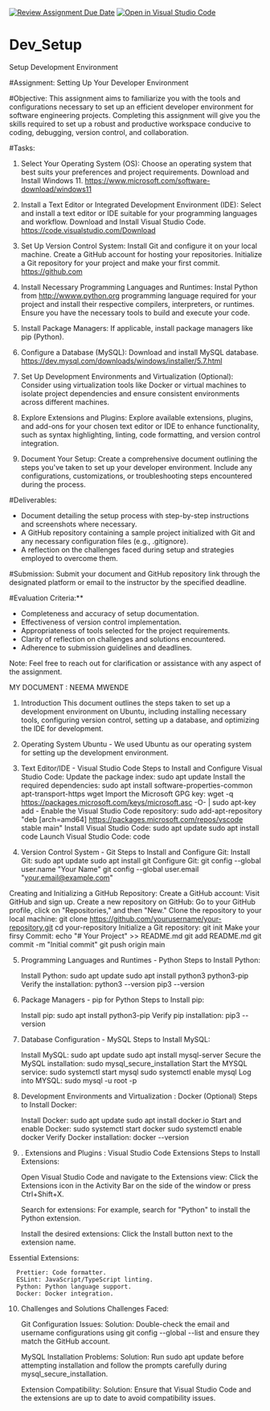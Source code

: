 [![Review Assignment Due Date](https://classroom.github.com/assets/deadline-readme-button-24ddc0f5d75046c5622901739e7c5dd533143b0c8e959d652212380cedb1ea36.svg)](https://classroom.github.com/a/vbnbTt5m)
[![Open in Visual Studio Code](https://classroom.github.com/assets/open-in-vscode-718a45dd9cf7e7f842a935f5ebbe5719a5e09af4491e668f4dbf3b35d5cca122.svg)](https://classroom.github.com/online_ide?assignment_repo_id=15247491&assignment_repo_type=AssignmentRepo)
# Dev_Setup
Setup Development Environment

#Assignment: Setting Up Your Developer Environment

#Objective:
This assignment aims to familiarize you with the tools and configurations necessary to set up an efficient developer environment for software engineering projects. Completing this assignment will give you the skills required to set up a robust and productive workspace conducive to coding, debugging, version control, and collaboration.

#Tasks:

1. Select Your Operating System (OS):
   Choose an operating system that best suits your preferences and project requirements. Download and Install Windows 11. https://www.microsoft.com/software-download/windows11

2. Install a Text Editor or Integrated Development Environment (IDE):
   Select and install a text editor or IDE suitable for your programming languages and workflow. Download and Install Visual Studio Code. https://code.visualstudio.com/Download
3. Set Up Version Control System:
   Install Git and configure it on your local machine. Create a GitHub account for hosting your repositories. Initialize a Git repository for your project and make your first commit. https://github.com

4. Install Necessary Programming Languages and Runtimes:
  Instal Python from http://wwww.python.org programming language required for your project and install their respective compilers, interpreters, or runtimes. Ensure you have the necessary tools to build and execute your code.

5. Install Package Managers:
   If applicable, install package managers like pip (Python).

6. Configure a Database (MySQL):
   Download and install MySQL database. https://dev.mysql.com/downloads/windows/installer/5.7.html

7. Set Up Development Environments and Virtualization (Optional):
   Consider using virtualization tools like Docker or virtual machines to isolate project dependencies and ensure consistent environments across different machines.

8. Explore Extensions and Plugins:
   Explore available extensions, plugins, and add-ons for your chosen text editor or IDE to enhance functionality, such as syntax highlighting, linting, code formatting, and version control integration.

9. Document Your Setup:
    Create a comprehensive document outlining the steps you've taken to set up your developer environment. Include any configurations, customizations, or troubleshooting steps encountered during the process. 

#Deliverables:
- Document detailing the setup process with step-by-step instructions and screenshots where necessary.
- A GitHub repository containing a sample project initialized with Git and any necessary configuration files (e.g., .gitignore).
- A reflection on the challenges faced during setup and strategies employed to overcome them.

#Submission:
Submit your document and GitHub repository link through the designated platform or email to the instructor by the specified deadline.

#Evaluation Criteria:**
- Completeness and accuracy of setup documentation.
- Effectiveness of version control implementation.
- Appropriateness of tools selected for the project requirements.
- Clarity of reflection on challenges and solutions encountered.
- Adherence to submission guidelines and deadlines.

Note: Feel free to reach out for clarification or assistance with any aspect of the assignment.

MY DOCUMENT : NEEMA MWENDE
1. Introduction
This document outlines the steps taken to set up a development environment on Ubuntu, including installing necessary tools, configuring version control, setting up a database, and optimizing the IDE for development.

2. Operating System
Ubuntu - We used Ubuntu as our operating system for setting up the development environment.

3. Text Editor/IDE - Visual Studio Code
Steps to Install and Configure Visual Studio Code:
   Update the package index:
      sudo apt update
   Install the required dependencies: 
      sudo apt install software-properties-common apt-transport-https wget
   Import the Microsoft GPG key: 
      wget -q https://packages.microsoft.com/keys/microsoft.asc -O- | sudo apt-key add -
   Enable the Visual Studio Code repository:
      sudo add-apt-repository "deb [arch=amd64] https://packages.microsoft.com/repos/vscode stable main"
   Install Visual Studio Code:
      sudo apt update
      sudo apt install code
   Launch Visual Studio Code:
      code

4. Version Control System - Git
Steps to Install and Configure Git:
      Install Git:
         sudo apt update
         sudo apt install git
      Configure Git:
         git config --global user.name "Your Name"
         git config --global user.email "your.email@example.com"


Creating and Initializing a GitHub Repository:
      Create a GitHub account:
         Visit GitHub and sign up.
      Create a new repository on GitHub:
         Go to your GitHub profile, click on "Repositories," and then "New."
      Clone the repository to your local machine:
         git clone https://github.com/yourusername/your-repository.git
         cd your-repository
      Initialize a Git repository:
         git init
      Make your firsy Commit:
         echo "# Your Project" >> README.md
         git add README.md
         git commit -m "Initial commit"
         git push origin main

5. Programming Languages and Runtimes - Python
Steps to Install Python:

      Install Python:
         sudo apt update
         sudo apt install python3 python3-pip
      Verify the installation:
         python3 --version
         pip3 --version

6. Package Managers - pip for Python
Steps to Install pip:

      Install pip:
         sudo apt install python3-pip
      Verify pip installation:
         pip3 --version

7. Database Configuration - MySQL
Steps to Install MySQL:

      Install MySQL:
         sudo apt update
         sudo apt install mysql-server
      Secure the MySQL installation:
         sudo mysql_secure_installation
      Start the MYSQL service:
         sudo systemctl start mysql
         sudo systemctl enable mysql
      Log into MYSQL: 
         sudo mysql -u root -p

8. Development Environments and Virtualization : Docker (Optional)
Steps to Install Docker:

      Install Docker:
         sudo apt update
         sudo apt install docker.io
      Start and enable Docker:
         sudo systemctl start docker
         sudo systemctl enable docker
      Verify Docker installation:
         docker --version

9. . Extensions and Plugins :  Visual Studio Code Extensions
Steps to Install Extensions:

      Open Visual Studio Code and navigate to the Extensions view:
      Click the Extensions icon in the Activity Bar on the side of the window or press Ctrl+Shift+X.

      Search for extensions:
      For example, search for "Python" to install the Python extension.

      Install the desired extensions:
      Click the Install button next to the extension name.

Essential Extensions:

      Prettier: Code formatter.
      ESLint: JavaScript/TypeScript linting.
      Python: Python language support.
      Docker: Docker integration.

10. Challenges and Solutions
Challenges Faced:

      Git Configuration Issues:
      Solution: Double-check the email and username configurations using git config --global --list and ensure they match the GitHub account.

      MySQL Installation Problems:
      Solution: Run sudo apt update before attempting installation and follow the prompts carefully during mysql_secure_installation.

      Extension Compatibility:
      Solution: Ensure that Visual Studio Code and the extensions are up to date to avoid compatibility issues.
